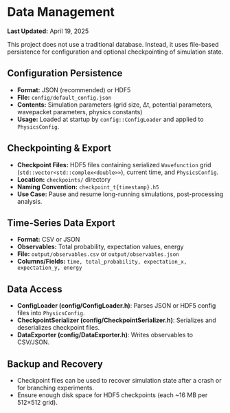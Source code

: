 # Data Management

**Last Updated:** April 19, 2025

This project does not use a traditional database. Instead, it uses file-based persistence for configuration and optional checkpointing of simulation state.

## Configuration Persistence

* **Format:** JSON (recommended) or HDF5
* **File:** `config/default_config.json`
* **Contents:** Simulation parameters (grid size, Δt, potential parameters, wavepacket parameters, physics constants)
* **Usage:** Loaded at startup by `config::ConfigLoader` and applied to `PhysicsConfig`.

## Checkpointing & Export

* **Checkpoint Files:** HDF5 files containing serialized `Wavefunction` grid (`std::vector<std::complex<double>>`), current time, and `PhysicsConfig`.
* **Location:** `checkpoints/` directory
* **Naming Convention:** `checkpoint_t{timestamp}.h5`
* **Use Case:** Pause and resume long-running simulations, post-processing analysis.

## Time-Series Data Export

* **Format:** CSV or JSON
* **Observables:** Total probability, expectation values, energy
* **File:** `output/observables.csv` or `output/observables.json`
* **Columns/Fields:** `time, total_probability, expectation_x, expectation_y, energy`

## Data Access

* **ConfigLoader (config/ConfigLoader.h)**: Parses JSON or HDF5 config files into `PhysicsConfig`.
* **CheckpointSerializer (config/CheckpointSerializer.h)**: Serializes and deserializes checkpoint files.
* **DataExporter (config/DataExporter.h)**: Writes observables to CSV/JSON.

## Backup and Recovery

* Checkpoint files can be used to recover simulation state after a crash or for branching experiments.
* Ensure enough disk space for HDF5 checkpoints (each ~16 MB per 512×512 grid).